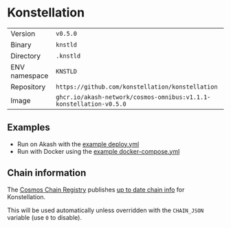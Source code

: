 # Konstellation

| | |
|---|---|
|Version|`v0.5.0`|
|Binary|`knstld`|
|Directory|`.knstld`|
|ENV namespace|`KNSTLD`|
|Repository|`https://github.com/konstellation/konstellation`|
|Image|`ghcr.io/akash-network/cosmos-omnibus:v1.1.1-konstellation-v0.5.0`|

## Examples

- Run on Akash with the [example deploy.yml](./deploy.yml)
- Run with Docker using the [example docker-compose.yml](./docker-compose.yml)

## Chain information

The [Cosmos Chain Registry](https://github.com/cosmos/chain-registry) publishes [up to date chain info](https://raw.githubusercontent.com/cosmos/chain-registry/master/konstellation/chain.json) for Konstellation.

This will be used automatically unless overridden with the `CHAIN_JSON` variable (use `0` to disable).

